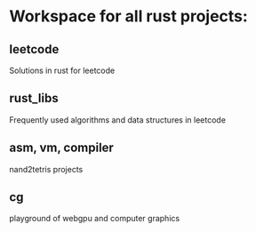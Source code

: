 # Workspace for all rust projects:

## leetcode
Solutions in rust for leetcode

## rust_libs 
Frequently used algorithms and data structures in leetcode

## asm, vm, compiler
nand2tetris projects

## cg
playground of webgpu and computer graphics